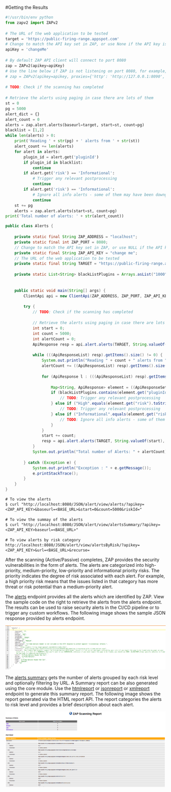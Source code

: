 #Getting the Results


```python
#!/usr/bin/env python
from zapv2 import ZAPv2

# The URL of the web application to be tested
target = 'https://public-firing-range.appspot.com'
# Change to match the API key set in ZAP, or use None if the API key is disabled
apiKey = 'changeMe'

# By default ZAP API client will connect to port 8080
zap = ZAPv2(apikey=apiKey)
# Use the line below if ZAP is not listening on port 8080, for example, if listening on port 8090
# zap = ZAPv2(apikey=apikey, proxies={'http': 'http://127.0.0.1:8090', 'https': 'http://127.0.0.1:8090'})

# TODO: Check if the scanning has completed

# Retrieve the alerts using paging in case there are lots of them
st = 0
pg = 5000
alert_dict = {}
alert_count = 0
alerts = zap.alert.alerts(baseurl=target, start=st, count=pg)
blacklist = [1,2]
while len(alerts) > 0:
    print('Reading ' + str(pg) + ' alerts from ' + str(st))
    alert_count += len(alerts)
    for alert in alerts:
        plugin_id = alert.get('pluginId')
        if plugin_id in blacklist:
            continue
        if alert.get('risk') == 'Informational':
            # Trigger any relevant postprocessing
            continue
        if alert.get('risk') == 'Informational':
            # Ignore all info alerts - some of them may have been downgraded by security annotations
            continue
    st += pg
    alerts = zap.alert.alerts(start=st, count=pg)
print('Total number of alerts: ' + str(alert_count))
```

```java
public class Alerts {

    private static final String ZAP_ADDRESS = "localhost";
    private static final int ZAP_PORT = 8080;
    // Change to match the API key set in ZAP, or use NULL if the API key is disabled
    private static final String ZAP_API_KEY = "change me";
    // The URL of the web application to be tested
    private static final String TARGET = "https://public-firing-range.appspot.com";

    private static List<String> blackListPlugins = Arrays.asList("1000", "1025");


    public static void main(String[] args) {
        ClientApi api = new ClientApi(ZAP_ADDRESS, ZAP_PORT, ZAP_API_KEY);

        try {
            // TODO: Check if the scanning has completed

            // Retrieve the alerts using paging in case there are lots of them
            int start = 0;
            int count = 5000;
            int alertCount = 0;
            ApiResponse resp = api.alert.alerts(TARGET, String.valueOf(start), String.valueOf(count), null);

            while (((ApiResponseList) resp).getItems().size() != 0) {
                System.out.println("Reading " + count + " alerts from " + start);
                alertCount += ((ApiResponseList) resp).getItems().size();

                for (ApiResponse l : (((ApiResponseList) resp).getItems())) {

                    Map<String, ApiResponse> element = ((ApiResponseSet) l).getValuesMap();
                    if (blackListPlugins.contains(element.get("pluginId").toString())) {
                        // TODO: Trigger any relevant postprocessing
                    } else if ("High".equals(element.get("risk").toString())) {
                        // TODO: Trigger any relevant postprocessing
                    } else if ("Informational".equals(element.get("risk").toString())) {
                        // TODO: Ignore all info alerts - some of them may have been downgraded by security annotations
                    }
                }
                start += count;
                resp = api.alert.alerts(TARGET, String.valueOf(start), String.valueOf(count), null);
            }
            System.out.println("Total number of Alerts: " + alertCount);

        } catch (Exception e) {
            System.out.println("Exception : " + e.getMessage());
            e.printStackTrace();
        }
    }
}
```

```shell
# To view the alerts
$ curl "http://localhost:8080/JSON/alert/view/alerts/?apikey=<ZAP_API_KEY>&baseurl=<BASE_URL>&start=0&count=5000&riskId="

# To view the summay of the alerts
$ curl "http://localhost:8080/JSON/alert/view/alertsSummary/?apikey=<ZAP_API_KEY>baseurl=<BASE_URL>"

# To view alerts by risk category
http://localhost:8080/JSON/alert/view/alertsByRisk/?apikey=<ZAP_API_KEY>&url=<BASE_URL>&recurse=
```

After the scanning (Active/Passive) completes, ZAP provides the security vulnerabilities in the form of alerts. The alerts
are categorized into high-priority, medium-priority, low-priority and informational priority risks. The priority indicates the degree of risk associated with each alert. 
For example, a high priority risk means that the issues listed in that category has more threat or risk potential than a medium-priority alert.
 
The [alerts](#alertviewalerts) endpoint provides all the alerts which are identified by ZAP. View the sample code on the right to retrieve the 
alerts from the alerts endpoint. The results can be used to raise security alerts in the CI/CD pipeline or to trigger any custom workflows. 
The following image shows the sample JSON response provided by alerts endpoint.

![alert_sample](../images/alerts_results.png)

The [alerts summary](#alertviewalertssummary) gets the number of alerts grouped by each risk level and optionally filtering by URL.
A Summary report can be also generated using the core module. Use the [htmlreport](#coreotherhtmlreport) 
or [jsonreport](#coreotherjsonreport) or [xmlreport](#coreotherxmlreport) endpoint to generate this summary report. 
The following image shows the report generated via the HTML report API. The report categories the alerts to risk level 
and provides a brief description about each alert. 

![html report](../images/report_html.png)
